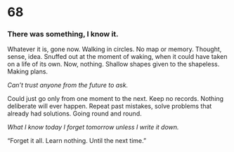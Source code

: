 # 68

### There was something, I know it.

Whatever it is, gone now. Walking in circles. No map or memory. Thought, sense, idea. Snuffed out at the moment of waking, when it could have taken on a life of its own. Now, nothing. Shallow shapes given to the shapeless. Making plans.

_Can’t trust anyone from the future to ask._

Could just go only from one moment to the next. Keep no records. Nothing deliberate will ever happen. Repeat past mistakes, solve problems that already had solutions. Going round and round.

_What I know today I forget tomorrow unless I write it down._

“Forget it all. Learn nothing. Until the next time.”